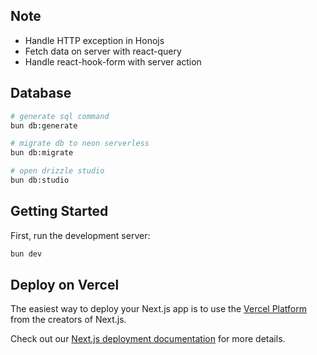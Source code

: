 ## Note

-   Handle HTTP exception in Honojs
-   Fetch data on server with react-query
-   Handle react-hook-form with server action

## Database

```bash
# generate sql command
bun db:generate

# migrate db to neon serverless
bun db:migrate

# open drizzle studio
bun db:studio
```

## Getting Started

First, run the development server:

```bash
bun dev
```

## Deploy on Vercel

The easiest way to deploy your Next.js app is to use the [Vercel Platform](https://vercel.com/new?utm_medium=default-template&filter=next.js&utm_source=create-next-app&utm_campaign=create-next-app-readme) from the creators of Next.js.

Check out our [Next.js deployment documentation](https://nextjs.org/docs/deployment) for more details.
